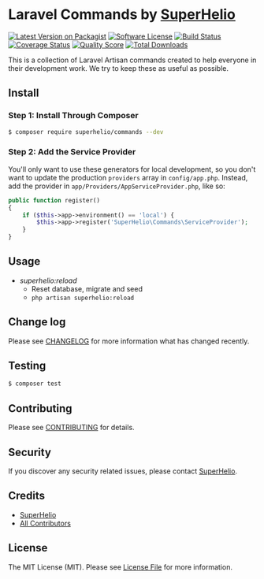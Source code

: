 # Laravel Commands by [SuperHelio](link-author)

[![Latest Version on Packagist][ico-version]][link-packagist]
[![Software License][ico-license]](LICENSE.md)
[![Build Status][ico-travis]][link-travis]
[![Coverage Status][ico-scrutinizer]][link-scrutinizer]
[![Quality Score][ico-code-quality]][link-code-quality]
[![Total Downloads][ico-downloads]][link-downloads]

This is a collection of Laravel Artisan commands created to help everyone
in their development work. We try to keep these as useful as possible.

## Install

### Step 1: Install Through Composer

``` bash
$ composer require superhelio/commands --dev
```

### Step 2: Add the Service Provider

You'll only want to use these generators for local development, so you don't want to update the production `providers` array in `config/app.php`. Instead, add the provider in `app/Providers/AppServiceProvider.php`, like so:

```php
public function register()
{
    if ($this->app->environment() == 'local') {
        $this->app->register('SuperHelio\Commands\ServiceProvider');
    }
}
```

## Usage

- *superhelio:reload*
    - Reset database, migrate and seed
    - `php artisan superhelio:reload`

## Change log

Please see [CHANGELOG](CHANGELOG.md) for more information what has changed recently.

## Testing

``` bash
$ composer test
```

## Contributing

Please see [CONTRIBUTING](CONTRIBUTING.md) for details.

## Security

If you discover any security related issues, please contact [SuperHelio](link-author).

## Credits

- [SuperHelio][link-author]
- [All Contributors][link-contributors]

## License

The MIT License (MIT). Please see [License File](LICENSE.md) for more information.

[ico-version]: https://img.shields.io/packagist/v/superhelio/commands.svg?style=flat-square
[ico-license]: https://img.shields.io/badge/license-MIT-brightgreen.svg?style=flat-square
[ico-travis]: https://img.shields.io/travis/superhelio/commands/master.svg?style=flat-square
[ico-scrutinizer]: https://img.shields.io/scrutinizer/coverage/g/superhelio/commands.svg?style=flat-square
[ico-code-quality]: https://img.shields.io/scrutinizer/g/superhelio/commands.svg?style=flat-square
[ico-downloads]: https://img.shields.io/packagist/dt/superhelio/commands.svg?style=flat-square

[link-packagist]: https://packagist.org/packages/superhelio/commands
[link-travis]: https://travis-ci.org/superhelio/commands
[link-scrutinizer]: https://scrutinizer-ci.com/g/superhelio/commands/code-structure
[link-code-quality]: https://scrutinizer-ci.com/g/superhelio/commands
[link-downloads]: https://packagist.org/packages/superhelio/commands
[link-author]: https://github.com/superhelio
[link-contributors]: ../../contributors
